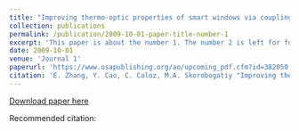 ```yaml
---
title: "Improving thermo-optic properties of smart windows via coupling to radiative coolers"
collection: publications
permalink: /publication/2009-10-01-paper-title-number-1
excerpt: 'This paper is about the number 1. The number 2 is left for future work.'
date: 2009-10-01
venue: 'Journal 1'
paperurl: 'https://www.osapublishing.org/ao/upcoming_pdf.cfm?id=382050'
citation: 'E. Zhang, Y. Cao, C. Caloz, M.A. Skorobogatiy "Improving thermo-optic properties of smart windows via coupling to radiative coolers," '
---
```

[Download paper here](https://www.researchgate.net/profile/Maksim_Skorobogatiy/publication/337003802_IMPROVING_THERMO-OPTIC_PROPERTIES_OF_SMART_WINDOWS_VIA_COUPLING_TO_RADIATIVE_COOLERS/links/5dc42e83a6fdcc2d2ffb5714/IMPROVING-THERMO-OPTIC-PROPERTIES-OF-SMART-WINDOWS-VIA-COUPLING-TO-RADIATIVE-COOLERS.pdf)

Recommended citation: 

